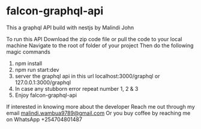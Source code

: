 # falcon-graphql-api
This a graphql API build with nestjs by Malindi John

To run this API
Download the zip code file or pull the code to your local machine
Navigate to the root of folder of your project
Then do the following magic commands
   1. npm install
   2. npm run start:dev
   3. server the graphql api in this url localhost:3000/graphql or 127.0.0.1:3000/graphql
   4. In case any stubborn error repeat number 1, 2 & 3
   5. Enjoy falcon-graphql-api

If interested in knowing more about the developer
Reach me out through my email malindi.wambua9789@gmail.com
Or you buy coffee by reaching me on WhatsApp +254704801487

